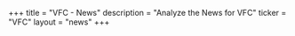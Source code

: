 +++
title = "VFC - News"
description = "Analyze the News for VFC"
ticker = "VFC"
layout = "news"
+++

